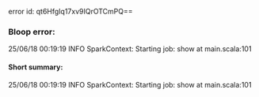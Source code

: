 error id: qt6HfgIq17xv9IQrOTCmPQ==
### Bloop error:

25/06/18 00:19:19 INFO SparkContext: Starting job: show at main.scala:101
#### Short summary: 

25/06/18 00:19:19 INFO SparkContext: Starting job: show at main.scala:101